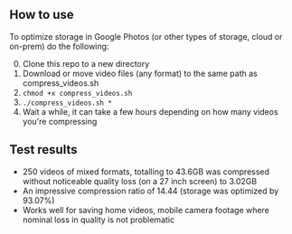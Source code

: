 ## How to use

To optimize storage in Google Photos (or other types of storage, cloud or on-prem) do the following: 

0. Clone this repo to a new directory
1. Download or move video files (any format) to the same path as compress_videos.sh
2. `chmod +x compress_videos.sh`
3. `./compress_videos.sh *`
4. Wait a while, it can take a few hours depending on how many videos you're compressing

## Test results

- 250 videos of mixed formats, totalling to 43.6GB was compressed without noticeable quality loss (on a 27 inch screen) to 3.02GB
- An impressive compression ratio of 14.44 (storage was optimized by 93.07%)
- Works well for saving home videos, mobile camera footage where nominal loss in quality is not problematic
